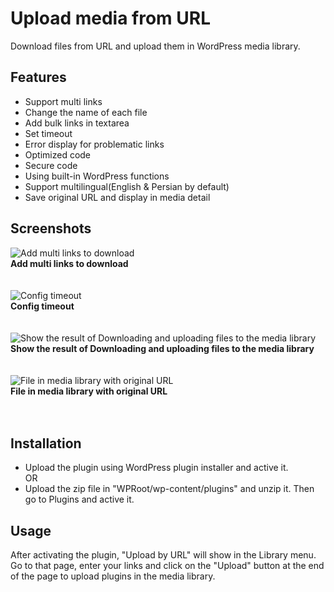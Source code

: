 
# Upload media from URL

Download files from URL and upload them in WordPress media library.


## Features

- Support multi links
- Change the name of each file
- Add bulk links in textarea
- Set timeout
- Error display for problematic links
- Optimized code
- Secure code
- Using built-in WordPress functions
- Support multilingual(English & Persian by default)
- Save original URL and display in media detail
## Screenshots

![Add multi links to download](https://raw.githubusercontent.com/mjkhajeh/upload-media-from-url/main/screenshot-1.png)
<br>**Add multi links to download**<br><br><br>
![Config timeout](https://raw.githubusercontent.com/mjkhajeh/upload-media-from-url/main/screenshot-2.png)
<br>**Config timeout**<br><br><br>
![Show the result of Downloading and uploading files to the media library](https://raw.githubusercontent.com/mjkhajeh/upload-media-from-url/main/screenshot-3.png)
<br>**Show the result of Downloading and uploading files to the media library**<br><br><br>
![File in media library with original URL](https://raw.githubusercontent.com/mjkhajeh/upload-media-from-url/main/screenshot-4.png)
<br>**File in media library with original URL**<br><br><br>
## Installation

- Upload the plugin using WordPress plugin installer and active it.
<br>OR<br>
- Upload the zip file in "WPRoot/wp-content/plugins" and unzip it. Then go to Plugins and active it.
## Usage

After activating the plugin, "Upload by URL" will show in the Library menu. Go to that page, enter your links and click on the "Upload" button at the end of the page to upload plugins in the media library.
